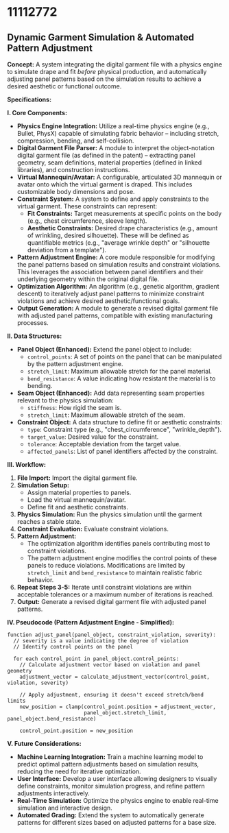 # 11112772

## Dynamic Garment Simulation & Automated Pattern Adjustment

**Concept:** A system integrating the digital garment file with a physics engine to simulate drape and fit *before* physical production, and automatically adjusting panel patterns based on the simulation results to achieve a desired aesthetic or functional outcome.

**Specifications:**

**I. Core Components:**

*   **Physics Engine Integration:** Utilize a real-time physics engine (e.g., Bullet, PhysX) capable of simulating fabric behavior – including stretch, compression, bending, and self-collision.
*   **Digital Garment File Parser:** A module to interpret the object-notation digital garment file (as defined in the patent) – extracting panel geometry, seam definitions, material properties (defined in linked libraries), and construction instructions.
*   **Virtual Mannequin/Avatar:** A configurable, articulated 3D mannequin or avatar onto which the virtual garment is draped. This includes customizable body dimensions and pose.
*   **Constraint System:** A system to define and apply constraints to the virtual garment. These constraints can represent:
    *   **Fit Constraints:**  Target measurements at specific points on the body (e.g., chest circumference, sleeve length).
    *   **Aesthetic Constraints:**  Desired drape characteristics (e.g., amount of wrinkling, desired silhouette).  These will be defined as quantifiable metrics (e.g., "average wrinkle depth" or "silhouette deviation from a template").
*   **Pattern Adjustment Engine:** A core module responsible for modifying the panel patterns based on simulation results and constraint violations. This leverages the association between panel identifiers and their underlying geometry within the original digital file.
*   **Optimization Algorithm:** An algorithm (e.g., genetic algorithm, gradient descent) to iteratively adjust panel patterns to minimize constraint violations and achieve desired aesthetic/functional goals.
*   **Output Generation:**  A module to generate a revised digital garment file with adjusted panel patterns, compatible with existing manufacturing processes.

**II. Data Structures:**

*   **Panel Object (Enhanced):** Extend the panel object to include:
    *   `control_points`: A set of points on the panel that can be manipulated by the pattern adjustment engine.
    *   `stretch_limit`: Maximum allowable stretch for the panel material.
    *   `bend_resistance`:  A value indicating how resistant the material is to bending.
*   **Seam Object (Enhanced):** Add data representing seam properties relevant to the physics simulation:
    *   `stiffness`: How rigid the seam is.
    *   `stretch_limit`: Maximum allowable stretch of the seam.
*   **Constraint Object:** A data structure to define fit or aesthetic constraints:
    *   `type`: Constraint type (e.g., "chest_circumference", "wrinkle_depth").
    *   `target_value`: Desired value for the constraint.
    *   `tolerance`: Acceptable deviation from the target value.
    *   `affected_panels`: List of panel identifiers affected by the constraint.

**III. Workflow:**

1.  **File Import:** Import the digital garment file.
2.  **Simulation Setup:**
    *   Assign material properties to panels.
    *   Load the virtual mannequin/avatar.
    *   Define fit and aesthetic constraints.
3.  **Physics Simulation:** Run the physics simulation until the garment reaches a stable state.
4.  **Constraint Evaluation:** Evaluate constraint violations.
5.  **Pattern Adjustment:**
    *   The optimization algorithm identifies panels contributing most to constraint violations.
    *   The pattern adjustment engine modifies the control points of these panels to reduce violations.  Modifications are limited by `stretch_limit` and `bend_resistance` to maintain realistic fabric behavior.
6.  **Repeat Steps 3-5:** Iterate until constraint violations are within acceptable tolerances or a maximum number of iterations is reached.
7.  **Output:** Generate a revised digital garment file with adjusted panel patterns.

**IV. Pseudocode (Pattern Adjustment Engine - Simplified):**

```pseudocode
function adjust_panel(panel_object, constraint_violation, severity):
  // severity is a value indicating the degree of violation
  // Identify control points on the panel

  for each control_point in panel_object.control_points:
    // Calculate adjustment vector based on violation and panel geometry
    adjustment_vector = calculate_adjustment_vector(control_point, violation, severity)

    // Apply adjustment, ensuring it doesn't exceed stretch/bend limits
    new_position = clamp(control_point.position + adjustment_vector,
                         panel_object.stretch_limit, panel_object.bend_resistance)

    control_point.position = new_position
```

**V. Future Considerations:**

*   **Machine Learning Integration:** Train a machine learning model to predict optimal pattern adjustments based on simulation results, reducing the need for iterative optimization.
*   **User Interface:** Develop a user interface allowing designers to visually define constraints, monitor simulation progress, and refine pattern adjustments interactively.
*   **Real-Time Simulation:** Optimize the physics engine to enable real-time simulation and interactive design.
*   **Automated Grading:** Extend the system to automatically generate patterns for different sizes based on adjusted patterns for a base size.